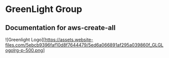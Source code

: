 GreenLight Group
================
Documentation for aws-create-all
--------------------------------

![Greenlight Logo][https://assets.website-files.com/5ebcb9396faf10d8f7644479/5ed6a066891af295a039860f_GLGLogolrg-p-500.png]
